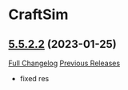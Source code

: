 # CraftSim

## [5.5.2.2](https://github.com/derfloh205/CraftSim/tree/5.5.2.2) (2023-01-25)
[Full Changelog](https://github.com/derfloh205/CraftSim/compare/5.5.2.1...5.5.2.2) [Previous Releases](https://github.com/derfloh205/CraftSim/releases)

- fixed res  

